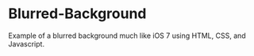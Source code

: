 Blurred-Background
==================

Example of a blurred background much like iOS 7 using HTML, CSS, and Javascript.
